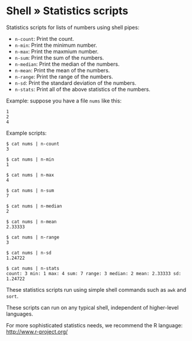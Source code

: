 # Shell » Statistics scripts

Statistics scripts for lists of numbers using shell pipes:

  * `n-count`: Print the count.
  * `n-min`: Print the minimum number.
  * `n-max`: Print the maxmium number.
  * `n-sum`: Print the sum of the numbers.
  * `n-median`: Print the median of the numbers.
  * `n-mean`: Print the mean of the numbers.
  * `n-range`: Print the range of the numbers.
  * `n-sd`: Print the standard deviation of the numbers.
  * `n-stats`: Print all of the above statistics of the numbers.

Example: suppose you have a file `nums` like this:

    1
    2
    4

Example scripts:

    $ cat nums | n-count
    3

    $ cat nums | n-min
    1

    $ cat nums | n-max
    4

    $ cat nums | n-sum
    7

    $ cat nums | n-median
    2

    $ cat nums | n-mean
    2.33333

    $ cat nums | n-range
    3

    $ cat nums | n-sd
    1.24722

    $ cat nums | n-stats
    count: 3 min: 1 max: 4 sum: 7 range: 3 median: 2 mean: 2.33333 sd: 1.24722

These statistics scripts run using simple shell commands such as `awk` and `sort`.

These scripts can run on any typical shell, independent of higher-level languages.

For more sophisticated statistics needs, we recommend the R language: http://www.r-project.org/
